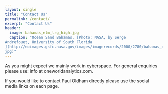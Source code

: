 ```yaml
---
layout: single
title: "Contact Us"
permalink: /contact/
excerpt: "Contact Us"
header:
  image: bahamas_etm_lrg_high.jpg
  caption: "Ocean Sand Bahamas. [Photo: NASA, by Serge
Andrefouet, University of South Florida
](http://eoimages.gsfc.nasa.gov/images/imagerecords/2000/2780/bahamas_etm_lrg.
jpg)"
---
```


As you might expect we mainly work in cyberspace. For general enquiries please use: info at oneworldanalytics.com.

If you would like to contact Paul Oldham directly please use the social media
links on each page.
